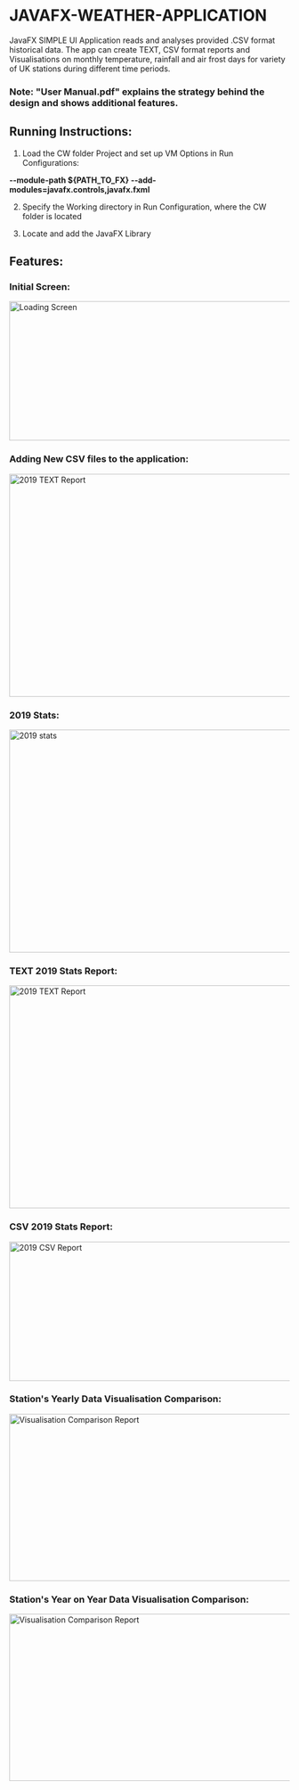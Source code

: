 # JAVAFX-WEATHER-APPLICATION
JavaFX SIMPLE UI Application reads and analyses provided .CSV format historical data. The app can create TEXT, CSV format reports and Visualisations on monthly temperature, rainfall and air frost days for variety of UK stations during different time periods.

### Note: "User Manual.pdf" explains the strategy behind the design and shows additional features.

## Running Instructions:

1. Load the CW folder Project and set up VM Options in Run Configurations:

<b>--module-path ${PATH_TO_FX} --add-modules=javafx.controls,javafx.fxml </b>

2. Specify the Working directory in Run Configuration, where the CW folder is located

3. Locate and add the JavaFX Library

## Features:

### Initial Screen:

<img src="https://i.imgur.com/o9z7AEe.png" alt="Loading Screen" width="600" height="250"/>

### Adding New CSV files to the application:
<img src="https://i.imgur.com/OGAKhNy.png" alt="2019 TEXT Report" width="600" height="400"/>

### 2019 Stats:
<img src="https://i.imgur.com/SfAFM4W.png" alt="2019 stats" width="600" height="400"/>

### TEXT 2019 Stats Report:
<img src="https://i.imgur.com/p3Iobk1.png" alt="2019 TEXT Report" width="600" height="400"/>

### CSV 2019 Stats Report:
<img src="https://i.imgur.com/jcV44DY.png" alt="2019 CSV Report" width="600" height="250"/>

### Station's Yearly Data Visualisation Comparison:
<img src="https://i.imgur.com/sJcLEYE.png" alt="Visualisation Comparison Report" width="600" height="300"/>

### Station's Year on Year Data Visualisation Comparison:
<img src="https://i.imgur.com/63NgZFA.png" alt="Visualisation Comparison Report" width="600" height="300"/>



